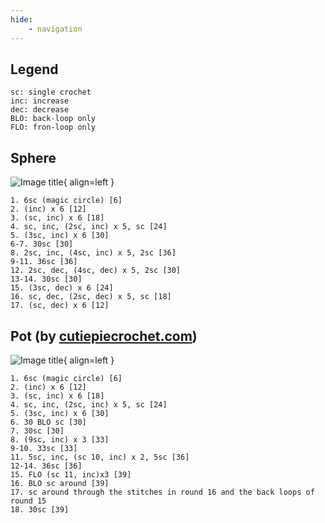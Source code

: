 ```yaml
---
hide:
    - navigation
---
```


## Legend
```
sc: single crochet
inc: increase
dec: decrease
BLO: back-loop only
FLO: fron-loop only
```

## Sphere
![Image title](https://dummyimage.com/600x400/eee/aaa){ align=left } 
```
1. 6sc (magic circle) [6]
2. (inc) x 6 [12]
3. (sc, inc) x 6 [18]
4. sc, inc, (2sc, inc) x 5, sc [24]
5. (3sc, inc) x 6 [30]
6-7. 30sc [30]
8. 2sc, inc, (4sc, inc) x 5, 2sc [36]
9-11. 36sc [36]
12. 2sc, dec, (4sc, dec) x 5, 2sc [30]
13-14. 30sc [30]
15. (3sc, dec) x 6 [24]
16. sc, dec, (2sc, dec) x 5, sc [18]
17. (sc, dec) x 6 [12]
```

## Pot (by [cutiepiecrochet.com](https://www.cutiepiecrochet.com/post/tiny-terra-cotta-pot-pattern))
![Image title](https://dummyimage.com/600x400/eee/aaa){ align=left } 
```
1. 6sc (magic circle) [6]
2. (inc) x 6 [12]
3. (sc, inc) x 6 [18]
4. sc, inc, (2sc, inc) x 5, sc [24]
5. (3sc, inc) x 6 [30]
6. 30 BLO sc [30]
7. 30sc [30]
8. (9sc, inc) x 3 [33]
9-10. 33sc [33]
11. 5sc, inc, (sc 10, inc) x 2, 5sc [36]
12-14. 36sc [36]
15. FLO (sc 11, inc)x3 [39]
16. BLO sc around [39]
17. sc around through the stitches in round 16 and the back loops of round 15
18. 30sc [39]
```
